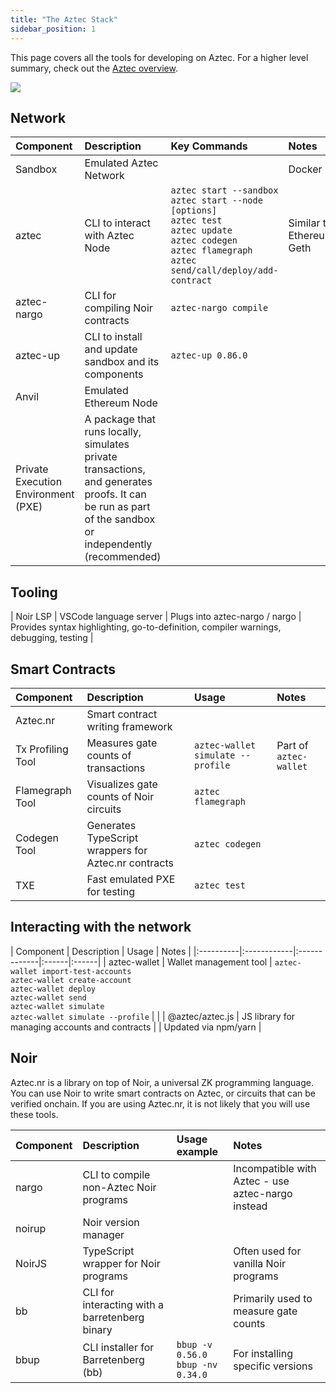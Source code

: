 ```yaml
---
title: "The Aztec Stack"
sidebar_position: 1
---
```


This page covers all the tools for developing on Aztec. For a higher level summary, check out the [Aztec overview](../../index.mdx).

<img src="/img/aztec_tech_stack.png" />

## Network

| Component | Description | Key Commands | Notes |
|:----------|:------------|:-------------|:-------------|
| Sandbox | Emulated Aztec Network | | Docker | A local Aztec node, Anvil node, and bundle of CLI tools: aztec, aztec-nargo, aztec-up, aztec-wallet |
| aztec | CLI to interact with Aztec Node | `aztec start --sandbox`<br/>`aztec start --node [options]`<br/>`aztec test`<br/>`aztec update`<br/>`aztec codegen`<br/>`aztec flamegraph`<br/>`aztec send/call/deploy/add-contract` | Similar to Ethereum's Geth |
| aztec-nargo | CLI for compiling Noir contracts | `aztec-nargo compile` | |s
| aztec-up | CLI to install and update sandbox and its components | `aztec-up 0.86.0` | |
| Anvil | Emulated Ethereum Node | | | Externally created & maintained, part of Sandbox |
| Private Execution Environment (PXE) | A package that runs locally, simulates private transactions, and generates proofs. It can be run as part of the sandbox or independently (recommended)| | | There can be multiple PXE implementations, it is not enshrined in the Aztec protocol |


## Tooling

| Noir LSP | VSCode language server | Plugs into aztec-nargo / nargo | Provides syntax highlighting, go-to-definition, compiler warnings, debugging, testing |

## Smart Contracts

| Component | Description | Usage | Notes |
|:----------|:------------|:------|:-------------|
| Aztec.nr | Smart contract writing framework | | | Similar to Solidity |
| Tx Profiling Tool | Measures gate counts of transactions | `aztec-wallet simulate --profile` | Part of `aztec-wallet` |
| Flamegraph Tool | Visualizes gate counts of Noir circuits | `aztec flamegraph` | | Part of `aztec` command |
| Codegen Tool | Generates TypeScript wrappers for Aztec.nr contracts | `aztec codegen` | | Part of `aztec` command |
| TXE | Fast emulated PXE for testing | `aztec test` | | Faster than PXE, similar to Foundry |

## Interacting with the network

| Component | Description | Usage | Notes |
|:----------|:------------|:-------------|:------|:------|
| aztec-wallet | Wallet management tool | `aztec-wallet import-test-accounts`<br/>`aztec-wallet create-account`<br/>`aztec-wallet deploy`<br/>`aztec-wallet send`<br/>`aztec-wallet simulate`<br/>`aztec-wallet simulate --profile` |  |
| @aztec/aztec.js | JS library for managing accounts and contracts | | Updated via npm/yarn |

## Noir

Aztec.nr is a library on top of Noir, a universal ZK programming language. You can use Noir to write smart contracts on Aztec, or circuits that can be verified onchain. If you are using Aztec.nr, it is not likely that you will use these tools.

| Component | Description | Usage example | Notes |
|:----------|:------------|:-------------|:------|
| nargo | CLI to compile non-Aztec Noir programs | | Incompatible with Aztec - use aztec-nargo instead |
| noirup | Noir version manager | | |
| NoirJS | TypeScript wrapper for Noir programs | | Often used for vanilla Noir programs |
| bb | CLI for interacting with a barretenberg binary | | Primarily used to measure gate counts |
| bbup | CLI installer for Barretenberg (bb) | `bbup -v 0.56.0`<br/>`bbup -nv 0.34.0` | For installing specific versions |
